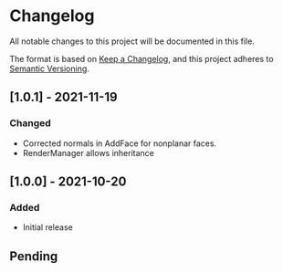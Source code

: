 # Changelog
All notable changes to this project will be documented in this file.

The format is based on [Keep a Changelog](https://keepachangelog.com/en/1.0.0/),
and this project adheres to [Semantic Versioning](https://semver.org/spec/v2.0.0.html).

## [1.0.1] - 2021-11-19
### Changed
- Corrected normals in AddFace for nonplanar faces.
- RenderManager allows inheritance

## [1.0.0] - 2021-10-20
### Added
- Initial release

## Pending
